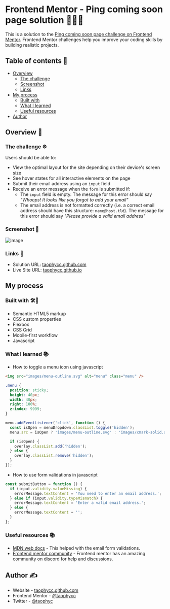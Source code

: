 # Frontend Mentor - Ping coming soon page solution 👨🏾‍💻

This is a solution to the [Ping coming soon page challenge on Frontend Mentor](https://www.frontendmentor.io/challenges/ping-single-column-coming-soon-page-5cadd051fec04111f7b848da). Frontend Mentor challenges help you improve your coding skills by building realistic projects. 

## Table of contents 📜

- [Overview](#overview)
  - [The challenge](#the-challenge)
  - [Screenshot](#screenshot)
  - [Links](#links)
- [My process](#my-process)
  - [Built with](#built-with)
  - [What I learned](#what-i-learned)
  - [Useful resources](#useful-resources)
- [Author](#author)


## Overview 📝

### The challenge ⚙️

Users should be able to:

- View the optimal layout for the site depending on their device's screen size
- See hover states for all interactive elements on the page
- Submit their email address using an `input` field
- Receive an error message when the `form` is submitted if:
	- The `input` field is empty. The message for this error should say *"Whoops! It looks like you forgot to add your email"*
	- The email address is not formatted correctly (i.e. a correct email address should have this structure: `name@host.tld`). The message for this error should say *"Please provide a valid email address"*

### Screenshot 🌠

![image](https://github.com/user-attachments/assets/17ba7a67-da4d-4864-b710-400f1479a7d4)


### Links 📎

- Solution URL: [taophycc.github.com](https://github.com/Taophycc/Ping-coming-soon-page.git)
- Live Site URL: [taophycc.github.io](https://taophycc.github.io/Ping-coming-soon-page/)

## My process

### Built with 🛠🧱

- Semantic HTML5 markup
- CSS custom properties
- Flexbox
- CSS Grid
- Mobile-first workflow
- Javascript 

### What I learned 📚

- How to toggle a menu icon using javascript

```html
<img src="images/menu-outline.svg" alt="menu" class="menu" />
```
```css
.menu {
  position: sticky;
  height: 40px;
  width: 40px;
  right: 100%;
  z-index: 9999;
}
```
```js
menu.addEventListener('click', function () {
  const isOpen = menuDropdown.classList.toggle('hidden');
  menu.src = isOpen ? 'images/menu-outline.svg' : 'images/xmark-solid.svg';

  if (isOpen) {
    overlay.classList.add('hidden');
  } else {
    overlay.classList.remove('hidden');
  }
});
```

- How to use form validations in javascript

```js
const submitButton = function () {
  if (input.validity.valueMissing) {
    errorMessage.textContent = 'You need to enter an email address.';
  } else if (input.validity.typeMismatch) {
    errorMessage.textContent = 'Enter a valid email address.';
  } else {
    errorMessage.textContent = '';
  }
};
```

### Useful resources 📚

- [MDN web docs](https://developer.mozilla.org/en-US/docs/Learn_web_development/Extensions/Forms/Form_validation#different_types_of_client-side_validation) - This helped with the email form validations.
- [Frontend mentor community](https://frontendmentor.io) - Frontend mentor has an amazing community on discord for help and discussions.


## Author ✍️

- Website - [taophycc.github.com](https://www.github.com/taophycc)
- Frontend Mentor - [@taophycc](https://www.frontendmentor.io/taophycc)
- Twitter - [@taophyc](https://www.twitter.com/taophyc_)

